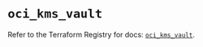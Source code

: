 # `oci_kms_vault`

Refer to the Terraform Registry for docs: [`oci_kms_vault`](https://registry.terraform.io/providers/oracle/oci/7.19.0/docs/resources/kms_vault).
